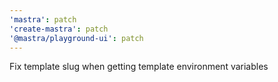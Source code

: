 ```yaml
---
'mastra': patch
'create-mastra': patch
'@mastra/playground-ui': patch
---
```


Fix template slug when getting template environment variables
